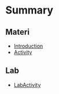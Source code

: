 # Summary

## Materi
* [Introduction](readme.md)
* [Activity](activity.md)

## Lab
* [LabActivity](lab/labactivity.md)

